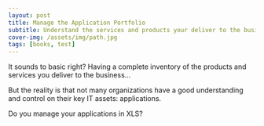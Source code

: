 ```yaml
---
layout: post
title: Manage the Application Portfolio
subtitle: Understand the services and products your deliver to the business
cover-img: /assets/img/path.jpg
tags: [books, test]
---
```


It sounds to basic right? Having a complete inventory of the products and services you deliver to the business...

But the reality is that not many organizations have a good understanding and control on their key IT assets: applications.

Do you manage your applications in XLS?


